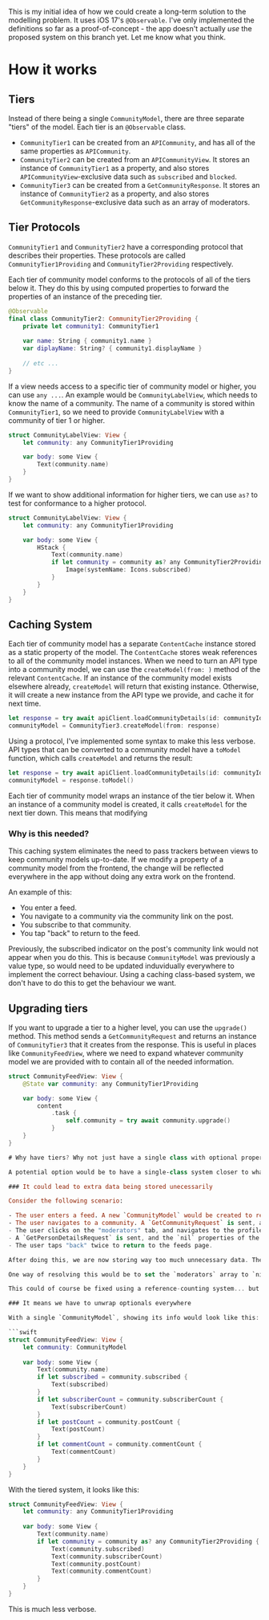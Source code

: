 This is my initial idea of how we could create a long-term solution to the modelling problem. It uses iOS 17's `@Observable`. I've only implemented the definitions so far as a proof-of-concept - the app doesn't actually *use* the proposed system on this branch yet. Let me know what you think.

# How it works

## Tiers

Instead of there being a single `CommunityModel`, there are three separate "tiers" of the model. Each tier is an `@Observable` class.

- `CommunityTier1` can be created from an `APICommunity`, and has all of the same properties as `APICommunity`.
- `CommunityTier2` can be created from an `APICommunityView`. It stores an instance of `CommunityTier1` as a property, and also stores `APICommunityView`-exclusive data such as `subscribed` and `blocked`.
- `CommunityTier3` can be created from a `GetCommunityResponse`. It stores an instance of `CommunityTier2` as a property, and also stores `GetCommunityResponse`-exclusive data such as an array of moderators.

## Tier Protocols

`CommunityTier1` and `CommunityTier2` have a corresponding protocol that describes their properties. These protocols are called `CommunityTier1Providing` and `CommunityTier2Providing` respectively. 

Each tier of community model conforms to the protocols of all of the tiers below it. They do this by using computed properties to forward the properties of an instance of the preceding tier.

```swift
@Observable
final class CommunityTier2: CommunityTier2Providing {
    private let community1: CommunityTier1
    
    var name: String { community1.name }
    var diplayName: String? { community1.displayName }
    
    // etc ...
}
```

If a view needs access to a specific tier of community model or higher, you can use `any ...`. An example would be `CommunityLabelView`, which needs to know the name of a community. The name of a community is stored within `CommunityTier1`, so we need to provide `CommunityLabelView` with a community of tier 1 or higher.

```swift
struct CommunityLabelView: View {
    let community: any CommunityTier1Providing

    var body: some View {
        Text(community.name)
    }
}
```

If we want to show additional information for higher tiers, we can use `as?` to test for conformance to a higher protocol.

```swift
struct CommunityLabelView: View {
    let community: any CommunityTier1Providing

    var body: some View {
        HStack {
            Text(community.name)
            if let community = community as? any CommunityTier2Providing, community.subscribed {
                Image(systemName: Icons.subscribed)
            }
        }
    }
}
```

## Caching System

Each tier of community model has a separate `ContentCache` instance stored as a static property of the model. The `ContentCache` stores weak references to all of the community model instances. When we need to turn an API type into a community model, we can use the `createModel(from: )` method of the relevant `ContentCache`. If an instance of the community model exists elsewhere already, `createModel` will return that existing instance. Otherwise, it will create a new instance from the API type we provide, and cache it for next time.

```swift
let response = try await apiClient.loadCommunityDetails(id: communityId)
communityModel = CommunityTier3.createModel(from: response)
```

Using a protocol, I've implemented some syntax to make this less verbose. API types that can be converted to a community model have a `toModel` function, which calls `createModel` and returns the result:

```swift
let response = try await apiClient.loadCommunityDetails(id: communityId)
communityModel = response.toModel()
```

Each tier of community model wraps an instance of the tier below it. When an instance of a community model is created, it calls `createModel` for the next tier down. This means that modifying 


### Why is this needed?

This caching system eliminates the need to pass trackers between views to keep community models up-to-date. If we modify a property of a community model from the frontend, the change will be reflected everywhere in the app without doing any extra work on the frontend.

An example of this:

- You enter a feed.
- You navigate to a community via the community link on the post.
- You subscribe to that community.
- You tap "back" to return to the feed.

Previously, the subscribed indicator on the post's community link would not appear when you do this. This is because `CommunityModel` was previously a value type, so would need to be updated induvidually everywhere to implement the correct behaviour. Using a caching class-based system, we don't have to do this to get the behaviour we want.

## Upgrading tiers

If you want to upgrade a tier to a higher level, you can use the `upgrade()` method. This method sends a `GetCommunityRequest` and returns an instance of `CommunityTier3` that it creates from the response. This is useful in places like `CommunityFeedView`, where we need to expand whatever community model we are provided with to contain all of the needed information.


```swift
struct CommunityFeedView: View {
    @State var community: any CommunityTier1Providing

    var body: some View {
        content
            .task {
                self.community = try await community.upgrade()
            }
    }
}

# Why have tiers? Why not just have a single class with optional properties, like we do now?

A potential option would be to have a single-class system closer to what we have now. Instead of creating a higher tier of model when more data becomes available, we could simply populate the properties of the existing `CommunityModel`. This would lead to much less middleware code. However, it has a couple of drawbacks:

### It could lead to extra data being stored unecessarily

Consider the following scenario:

- The user enters a feed. A new `CommunityModel` would be created to represent each community.
- The user navigates to a community. A `GetCommunityRequest` is sent, and the `nil` properties of the corresponding `CommunityModel` are populated with the incoming data. A new `UserModel` is created for each moderator of the community, and stored inside of the `CommunityModel`.
- The user clicks on the "moderators" tab, and navigates to the profile of one of the moderators.
- A `GetPersonDetailsRequest` is sent, and the `nil` properties of the corresponding `UserModel` are populated with the incoming data. a new `CommunityModel` is created for each community that the user moderates.
- The user taps "back" twice to return to the feeds page. 

After doing this, we are now storing way too much unnecessary data. The intial `CommunityModel` now stores a list of all of it's moderators. One of those `UserModel` instances also stores a list of `CommunityModel` instances (the communities that the user moderates). This datac will continue to be kept in memory until the user leaves the feed. This is unideal.

One way of resolving this would be to set the `moderators` array to `nil` again when the user leaves the `CommunityFeedView` via a `.onDisppear` modifier. However, this solution isn't perfect - if the user has the community open in two different tabs (unlikely, but possible) they would delete the data still needed by the second tab when they navigate away from the community on the first tab.

This could of course be fixed using a reference-counting system... but that requires extra frontend logic, which I'd rather avoid.

### It means we have to unwrap optionals everywhere

With a single `CommunityModel`, showing its info would look like this:

```swift
struct CommunityFeedView: View {
    let community: CommunityModel
    
    var body: some View {
        Text(community.name)
        if let subscribed = community.subscribed {
            Text(subscribed)
        }
        if let subscriberCount = community.subscriberCount {
            Text(subscriberCount)
        }
        if let postCount = community.postCount {
            Text(postCount)
        }
        if let commentCount = community.commentCount {
            Text(commentCount)
        }
    }
}
```

With the tiered system, it looks like this:

```swift
struct CommunityFeedView: View {
    let community: any CommunityTier1Providing
    
    var body: some View {
        Text(community.name)
        if let community = community as? any CommunityTier2Providing {
            Text(community.subscribed)
            Text(community.subscriberCount)
            Text(community.postCount)
            Text(community.commentCount)
        }
    }
}

```

This is much less verbose.
